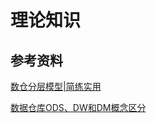 # 理论知识

## 参考资料

[数仓分层模型|简练实用](https://www.jianshu.com/p/f941967aeee8)

[数据仓库ODS、DW和DM概念区分](https://www.jianshu.com/p/72e395d8cb33)


